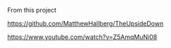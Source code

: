 From this project

https://github.com/MatthewHallberg/TheUpsideDown

https://www.youtube.com/watch?v=Z5AmqMuNi08
